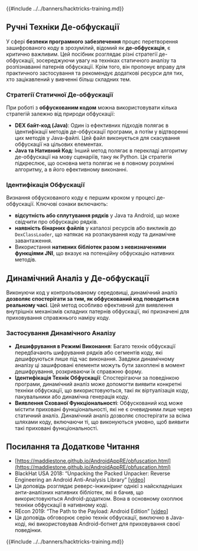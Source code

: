 {{#include ../../banners/hacktricks-training.md}}

## Ручні **Техніки Де-обфускації**

У сфері **безпеки програмного забезпечення** процес перетворення зашифрованого коду в зрозумілий, відомий як **де-обфускація**, є критично важливим. Цей посібник розглядає різні стратегії де-обфускації, зосереджуючи увагу на техніках статичного аналізу та розпізнаванні патернів обфускації. Крім того, він пропонує вправу для практичного застосування та рекомендує додаткові ресурси для тих, хто зацікавлений у вивченні більш складних тем.

### **Стратегії Статичної Де-обфускації**

При роботі з **обфускованим кодом** можна використовувати кілька стратегій залежно від природи обфускації:

- **DEX байт-код (Java)**: Один із ефективних підходів полягає в ідентифікації методів де-обфускації програми, а потім у відтворенні цих методів у Java-файлі. Цей файл виконується для скасування обфускації на цільових елементах.
- **Java та Нативний Код**: Інший метод полягає в перекладі алгоритму де-обфускації на мову сценаріїв, таку як Python. Ця стратегія підкреслює, що основна мета полягає не в повному розумінні алгоритму, а в його ефективному виконанні.

### **Ідентифікація Обфускації**

Визнання обфускованого коду є першим кроком у процесі де-обфускації. Ключові ознаки включають:

- **відсутність або сплутування рядків** у Java та Android, що може свідчити про обфускацію рядків.
- **наявність бінарних файлів** у каталозі ресурсів або викликів до `DexClassLoader`, що натякає на розпакування коду та динамічне завантаження.
- Використання **нативних бібліотек разом з невизначеними функціями JNI**, що вказує на потенційну обфускацію нативних методів.

## **Динамічний Аналіз у Де-обфускації**

Виконуючи код у контрольованому середовищі, динамічний аналіз **дозволяє спостерігати за тим, як обфускований код поводиться в реальному часі**. Цей метод особливо ефективний для виявлення внутрішніх механізмів складних патернів обфускації, які призначені для приховування справжнього наміру коду.

### **Застосування Динамічного Аналізу**

- **Дешифрування в Режимі Виконання**: Багато технік обфускації передбачають шифрування рядків або сегментів коду, які дешифруються лише під час виконання. Завдяки динамічному аналізу ці зашифровані елементи можуть бути захоплені в момент дешифрування, розкриваючи їх справжню форму.
- **Ідентифікація Технік Обфускації**: Спостерігаючи за поведінкою програми, динамічний аналіз може допомогти виявити конкретні техніки обфускації, що використовуються, такі як віртуалізація коду, пакувальники або динамічна генерація коду.
- **Виявлення Схованої Функціональності**: Обфускований код може містити приховані функціональності, які не є очевидними лише через статичний аналіз. Динамічний аналіз дозволяє спостерігати за всіма шляхами коду, включаючи ті, що виконуються умовно, щоб виявити такі приховані функціональності.

## Посилання та Додаткове Читання

- [https://maddiestone.github.io/AndroidAppRE/obfuscation.html](https://maddiestone.github.io/AndroidAppRE/obfuscation.html)
- BlackHat USA 2018: “Unpacking the Packed Unpacker: Reverse Engineering an Android Anti-Analysis Library” \[[video](https://www.youtube.com/watch?v=s0Tqi7fuOSU)]
- Ця доповідь розглядає реверс-інжиніринг однієї з найскладніших анти-аналізних нативних бібліотек, які я бачив, що використовуються Android-додатком. Вона в основному охоплює техніки обфускації в нативному коді.
- REcon 2019: “The Path to the Payload: Android Edition” \[[video](https://recon.cx/media-archive/2019/Session.005.Maddie_Stone.The_path_to_the_payload_Android_Edition-J3ZnNl2GYjEfa.mp4)]
- Ця доповідь обговорює серію технік обфускації, виключно в Java-коді, які використовував Android-ботнет для приховування своєї поведінки.

{{#include ../../banners/hacktricks-training.md}}
